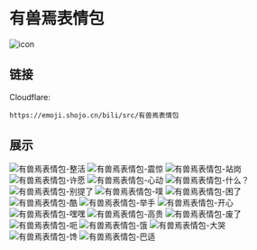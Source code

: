# 有兽焉表情包
![icon](https://emoji.shojo.cn/bili/src/有兽焉表情包/icon.png)
## 链接
Cloudflare:
```
https://emoji.shojo.cn/bili/src/有兽焉表情包
```
## 展示
![有兽焉表情包-整活](https://emoji.shojo.cn/bili/src/有兽焉表情包/有兽焉表情包-整活.png)
![有兽焉表情包-震惊](https://emoji.shojo.cn/bili/src/有兽焉表情包/有兽焉表情包-震惊.png)
![有兽焉表情包-站岗](https://emoji.shojo.cn/bili/src/有兽焉表情包/有兽焉表情包-站岗.png)
![有兽焉表情包-许愿](https://emoji.shojo.cn/bili/src/有兽焉表情包/有兽焉表情包-许愿.png)
![有兽焉表情包-心动](https://emoji.shojo.cn/bili/src/有兽焉表情包/有兽焉表情包-心动.png)
![有兽焉表情包-什么？](https://emoji.shojo.cn/bili/src/有兽焉表情包/有兽焉表情包-什么？.png)
![有兽焉表情包-别提了](https://emoji.shojo.cn/bili/src/有兽焉表情包/有兽焉表情包-别提了.png)
![有兽焉表情包-噗](https://emoji.shojo.cn/bili/src/有兽焉表情包/有兽焉表情包-噗.png)
![有兽焉表情包-困了](https://emoji.shojo.cn/bili/src/有兽焉表情包/有兽焉表情包-困了.png)
![有兽焉表情包-酷](https://emoji.shojo.cn/bili/src/有兽焉表情包/有兽焉表情包-酷.png)
![有兽焉表情包-举手](https://emoji.shojo.cn/bili/src/有兽焉表情包/有兽焉表情包-举手.png)
![有兽焉表情包-开心](https://emoji.shojo.cn/bili/src/有兽焉表情包/有兽焉表情包-开心.png)
![有兽焉表情包-嘿嘿](https://emoji.shojo.cn/bili/src/有兽焉表情包/有兽焉表情包-嘿嘿.png)
![有兽焉表情包-高贵](https://emoji.shojo.cn/bili/src/有兽焉表情包/有兽焉表情包-高贵.png)
![有兽焉表情包-废了](https://emoji.shojo.cn/bili/src/有兽焉表情包/有兽焉表情包-废了.png)
![有兽焉表情包-呃](https://emoji.shojo.cn/bili/src/有兽焉表情包/有兽焉表情包-呃.png)
![有兽焉表情包-饿](https://emoji.shojo.cn/bili/src/有兽焉表情包/有兽焉表情包-饿.png)
![有兽焉表情包-大哭](https://emoji.shojo.cn/bili/src/有兽焉表情包/有兽焉表情包-大哭.png)
![有兽焉表情包-馋](https://emoji.shojo.cn/bili/src/有兽焉表情包/有兽焉表情包-馋.png)
![有兽焉表情包-巴适](https://emoji.shojo.cn/bili/src/有兽焉表情包/有兽焉表情包-巴适.png)
